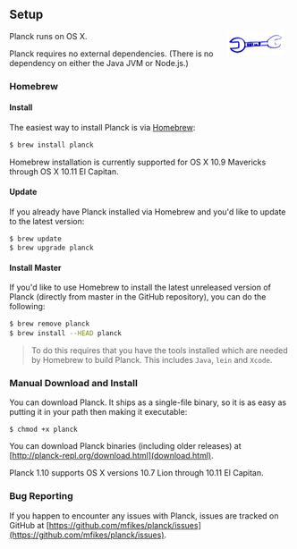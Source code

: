 ## Setup

<img width="100" align="right" style="margin: 0ex 1em" src="img/setup.jpg">
Planck runs on OS X. 

Planck requires no external dependencies. (There is no dependency on either the Java JVM or Node.js.)

### Homebrew

#### Install

The easiest way to install Planck is via [Homebrew](http://brew.sh):

```sh
$ brew install planck
```

Homebrew installation is currently supported for OS X 10.9 Mavericks through OS X 10.11 El Capitan.

#### Update

If you already have Planck installed via Homebrew and you'd like to update to the latest version:

```
$ brew update
$ brew upgrade planck
```

#### Install Master

If you'd like to use Homebrew to install the latest unreleased version of Planck (directly from master in the GitHub repository), you can do the following:

```sh
$ brew remove planck
$ brew install --HEAD planck
```

> To do this requires that you have the tools installed which are needed by Homebrew to build Planck. This includes `Java`, `lein` and `Xcode`.

### Manual Download and Install

You can download Planck. It ships as a single-file binary, so it is as easy as putting it in your path then making it executable:

```
$ chmod +x planck
```

You can download Planck binaries (including older releases) at [http://planck-repl.org/download.html](download.html).

Planck 1.10 supports OS X versions 10.7 Lion through 10.11 El Capitan.

### Bug Reporting

If you happen to encounter any issues with Planck, issues are tracked on GitHub at [https://github.com/mfikes/planck/issues](https://github.com/mfikes/planck/issues).
